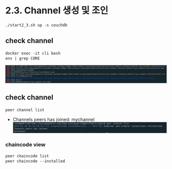# 2.3. Channel 생성 및 조인
```
./start2_3.sh up -s couchdb
```

## check channel
```shell
docker exec -it cli bash
env | grep CORE
```
![](https://github.com/skblockedu/edu19/blob/master/images/Session2_3_1.png)

## check channel
```
peer channel list
```
* Channels peers has joined: mychannel
![](https://github.com/skblockedu/edu19/blob/master/images/Session2_3_2.png)

### chaincode view
```
peer chaincode list
peer chaincode --installed
```
